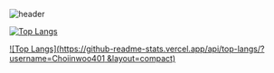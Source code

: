 ![header](https://capsule-render.vercel.app/api?type=wave&color=auto&height=300&section=header&text=깃허브%20특강&fontSize=90)


[![Top Langs](https://github-readme-stats.vercel.app/api/top-langs/?username=Choiinwoo401)](https://github.com/깃허브아이디/github-readme-stats)

[![Top Langs](https://github-readme-stats.vercel.app/api/top-langs/?username=Choiinwoo401 &layout=compact)](https://github.com/깃허브아이디/github-readme-stats)
